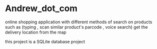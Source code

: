 # Andrew_dot_com
online shopping application with different methods of search on products such as 
(typing , scan similar product's parcode , voice search) 
get the delivery location from the map

this project is a SQLite database project
